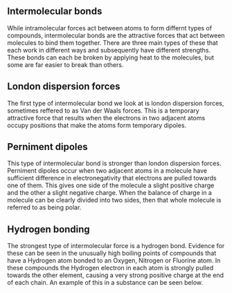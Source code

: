 ## Intermolecular bonds

While intramolecular forces act between atoms to form differnt types of compounds, intermolecular bonds are the attractive forces that act between molecules to bind them together. There are three main types of these that each work in different ways and subsequently have different strengths. These bonds can each be broken by applying heat to the molecules, but some are far easier to break than others.

## London dispersion forces

The first type of intermolecular bond we look at is london dispersion forces, sometimes reffered to as Van der Waals forces. This is a temporary attractive force that results when the electrons in two adjacent atoms occupy positions that make the atoms form temporary dipoles.

<!--Insert diagram of LDFs-->

## Perniment dipoles

This type of intermolecular bond is stronger than london dispersion forces. Perniment dipoles occur when two adjacent atoms in a molecule have sufficient difference in electronegativity that electrons are pulled towards one of them. This gives one side of the molecule a slight positive charge and the other a slight negative charge. When the balance of charge in a molecule can be clearly divided into two sides, then that whole molecule is referred to as being polar.

<!--Insert diagram of divided polar molecule-->

## Hydrogen bonding

The strongest type of intermolecular force is a hydrogen bond. Evidence for these can be seen in the unusually high boiling points of compounds that have a Hydrogen atom bonded to an Oxygen, Nitrogen or Fluorine atom. In these compounds the Hydrogen electron in each atom is strongly pulled towards the other element, causing a very strong positive charge at the end of each chain. An example of this in a substance can be seen below.

<!--Insert hydrogen bond diagram-->

<!-- ## Polar Molecules -->
